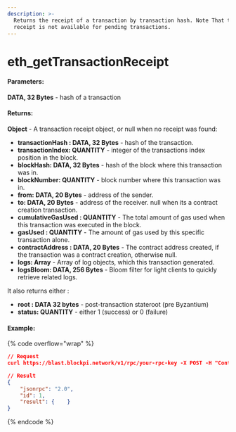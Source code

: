 ```yaml
---
description: >-
  Returns the receipt of a transaction by transaction hash. Note That the
  receipt is not available for pending transactions.
---
```


# eth\_getTransactionReceipt

#### **Parameters:**

**DATA, 32 Bytes** - hash of a transaction

#### **Returns:**

**Object** - A transaction receipt object, or null when no receipt was found:

* **transactionHash : DATA, 32 Bytes** - hash of the transaction.
* **transactionIndex: QUANTITY** - integer of the transactions index position in the block.
* **blockHash: DATA, 32 Bytes** - hash of the block where this transaction was in.
* **blockNumber: QUANTITY** - block number where this transaction was in.
* **from: DATA, 20 Bytes** - address of the sender.
* **to: DATA, 20 Bytes** - address of the receiver. null when its a contract creation transaction.
* **cumulativeGasUsed : QUANTITY** - The total amount of gas used when this transaction was executed in the block.
* **gasUsed : QUANTITY** - The amount of gas used by this specific transaction alone.
* **contractAddress : DATA, 20 Bytes** - The contract address created, if the transaction was a contract creation, otherwise null.
* **logs: Array** - Array of log objects, which this transaction generated.
* **logsBloom: DATA, 256 Bytes** - Bloom filter for light clients to quickly retrieve related logs.

It also returns either :

* **root : DATA 32 bytes** - post-transaction stateroot (pre Byzantium)
* **status: QUANTITY** - either 1 (success) or 0 (failure)

#### Example:

{% code overflow="wrap" %}
```json
// Request
curl https://blast.blockpi.network/v1/rpc/your-rpc-key -X POST -H "Content-Type: application/json" --data '{"jsonrpc":"2.0","method":"eth_getTransactionReceipt","params":["0x57294047f5f7b7eb9aec7a2b414b4fffe89598b26025c9c4bab9d8d363e3ac82"],"id":1}'

// Result
{
    "jsonrpc": "2.0",
    "id": 1,
    "result": {    }
}
```
{% endcode %}
